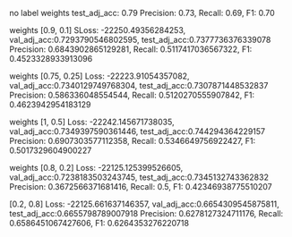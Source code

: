 no label weights
test_adj_acc: 0.79
Precision: 0.73, Recall: 0.69, F1: 0.70

weights [0.9, 0.1]
SLoss: -22250.49356284253, val_adj_acc:0.7293790546802595, test_adj_acc:0.7377736376339078
Precision: 0.6843902865129281, Recall: 0.5117417036567322, F1: 0.4523328933913096

weights [0.75, 0.25]
Loss: -22223.91054357082, val_adj_acc:0.7340129749768304, test_adj_acc:0.7307871448532837
Precision: 0.586336048554544, Recall: 0.5120270555907842, F1: 0.4623942954183129

weights [1, 0.5]
Loss: -22242.145671738035, val_adj_acc:0.7349397590361446, test_adj_acc:0.744294364229157
Precision: 0.6907303577112358, Recall: 0.5346649756922427, F1: 0.5017329604900227

weights [0.8, 0.2]
Loss: -22125.125399526605, val_adj_acc:0.7238183503243745, test_adj_acc:0.7345132743362832
Precision: 0.3672566371681416, Recall: 0.5, F1: 0.42346938775510207

[0.2, 0.8]
Loss: -22125.661637146357, val_adj_acc:0.6654309545875811, test_adj_acc:0.6655798789007918
Precision: 0.6278127324711176, Recall: 0.6586451067427606, F1: 0.6264353276220718